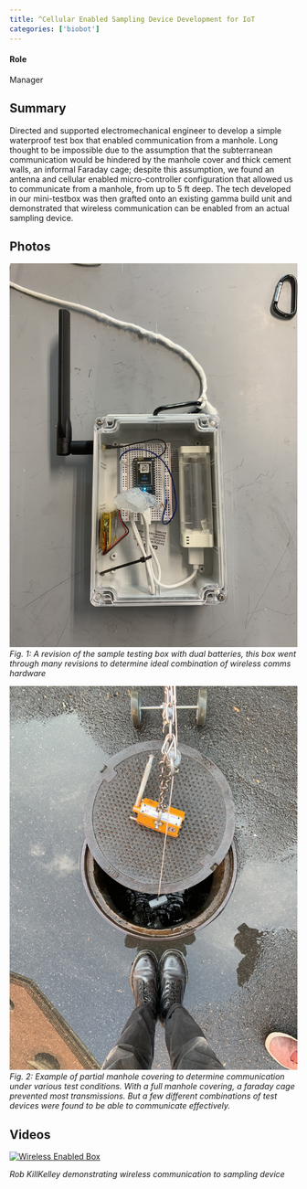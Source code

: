 ```yaml
---
title: ^Cellular Enabled Sampling Device Development for IoT
categories: ['biobot']
---
```

#### Role
Manager

## Summary

Directed and supported electromechanical engineer to develop a simple waterproof test box that enabled communication from a manhole. Long thought to be impossible due to the assumption that the subterranean communication would be hindered by the manhole cover and thick cement walls, an informal Faraday cage; despite this assumption, we found an antenna and cellular enabled micro-controller configuration that allowed us to communicate from a manhole, from up to 5 ft deep. The tech developed in our mini-testbox was then grafted onto an existing gamma build unit and demonstrated that wireless communication can be enabled from an actual sampling device.


## Photos
![](IMG_2690.JPEG)
*Fig. 1: A revision of the sample testing box with dual batteries, this box went through many revisions to determine ideal combination of wireless comms hardware*

![](IMG_2693.JPEG)
*Fig. 2: Example of partial manhole covering to determine communication under various test conditions. With a full manhole covering, a faraday cage prevented most transmissions. But a few different combinations of test devices were found to be able to communicate effectively.*

## Videos
[![Wireless Enabled Box](http://img.youtube.com/vi/n7Q2LO8Xu4A/0.jpg)](http://www.youtube.com/watch?v=n7Q2LO8Xu4A "Wireless Demo")

*Rob KillKelley demonstrating wireless communication to sampling device*
